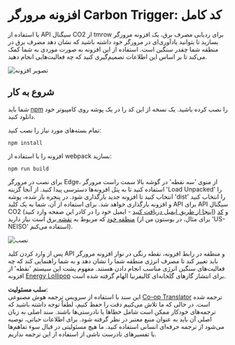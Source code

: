 <!--
CO_OP_TRANSLATOR_METADATA:
{
  "original_hash": "fab4e6b4f0efcd587a9029d82991f597",
  "translation_date": "2025-08-24T13:19:50+00:00",
  "source_file": "5-browser-extension/solution/README.md",
  "language_code": "fa"
}
-->
# افزونه مرورگر Carbon Trigger: کد کامل

با استفاده از API سیگنال CO2 از tmrow برای ردیابی مصرف برق، یک افزونه مرورگر بسازید تا بتوانید یادآوری‌ای در مرورگر خود داشته باشید که نشان دهد مصرف برق در منطقه شما چقدر سنگین است. استفاده از این افزونه به صورت موردی به شما کمک می‌کند تا بر اساس این اطلاعات تصمیم‌گیری کنید که چه فعالیت‌هایی انجام دهید.

![تصویر افزونه](../../../../5-browser-extension/extension-screenshot.png)

## شروع به کار

شما باید [npm](https://npmjs.com) را نصب کرده باشید. یک نسخه از این کد را در یک پوشه روی کامپیوتر خود دانلود کنید.

تمام بسته‌های مورد نیاز را نصب کنید:

```
npm install
```

افزونه را با استفاده از webpack بسازید:

```
npm run build
```

برای نصب در مرورگر Edge، از منوی 'سه نقطه' در گوشه بالا سمت راست مرورگر استفاده کنید تا به پنل افزونه‌ها دسترسی پیدا کنید. از آنجا گزینه 'Load Unpacked' را انتخاب کنید تا افزونه جدید بارگذاری شود. در پنجره باز شده، پوشه 'dist' را انتخاب کنید و افزونه بارگذاری خواهد شد. برای استفاده از آن، شما به یک کلید API برای API سیگنال CO2 ([اینجا از طریق ایمیل دریافت کنید](https://www.co2signal.com/) - ایمیل خود را در کادر این صفحه وارد کنید) و [کد منطقه خود](http://api.electricitymap.org/v3/zones) که مربوط به [نقشه برق](https://www.electricitymap.org/map) است نیاز دارید (برای مثال، در بوستون من از 'US-NEISO' استفاده می‌کنم).

![نصب](../../../../5-browser-extension/install-on-edge.png)

پس از وارد کردن کلید API و منطقه در رابط افزونه، نقطه رنگی در نوار افزونه مرورگر باید تغییر کند تا مصرف انرژی منطقه شما را نشان دهد و به شما راهنمایی کند که چه فعالیت‌های سنگین انرژی مناسب انجام دادن هستند. مفهوم پشت این سیستم 'نقطه' از افزونه [Energy Lollipop](https://energylollipop.com/) برای انتشار گازهای گلخانه‌ای کالیفرنیا الهام گرفته شده است.

**سلب مسئولیت**:  
این سند با استفاده از سرویس ترجمه هوش مصنوعی [Co-op Translator](https://github.com/Azure/co-op-translator) ترجمه شده است. در حالی که ما تلاش می‌کنیم دقت را حفظ کنیم، لطفاً توجه داشته باشید که ترجمه‌های خودکار ممکن است شامل خطاها یا نادرستی‌ها باشند. سند اصلی به زبان اصلی آن باید به عنوان منبع معتبر در نظر گرفته شود. برای اطلاعات حیاتی، توصیه می‌شود از ترجمه حرفه‌ای انسانی استفاده کنید. ما هیچ مسئولیتی در قبال سوء تفاهم‌ها یا تفسیرهای نادرست ناشی از استفاده از این ترجمه نداریم.